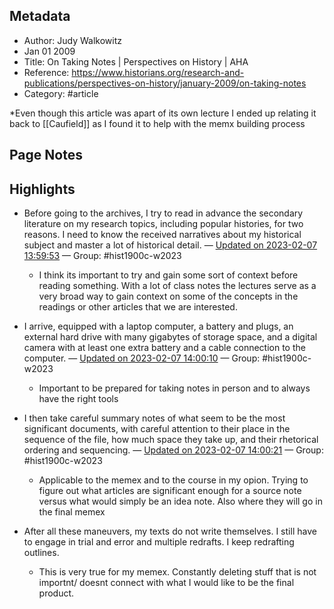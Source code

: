 



## Metadata
- Author: Judy Walkowitz
- Jan 01 2009
- Title: On Taking Notes | Perspectives on History | AHA
- Reference: https://www.historians.org/research-and-publications/perspectives-on-history/january-2009/on-taking-notes
- Category: #article


*Even though this article was apart of its own lecture I ended up relating it back to [[Caufield]] as I found it to help with the memx building process

## Page Notes
## Highlights
- Before going to the archives, I try to read in advance the secondary literature on my research topics, including popular histories, for two reasons. I need to know the received narratives about my historical subject and master a lot of historical detail. — [Updated on 2023-02-07 13:59:53](https://hyp.is/msooSqcZEe2KAIde4Onh6g/www.historians.org/research-and-publications/perspectives-on-history/january-2009/on-taking-notes) — Group: #hist1900c-w2023
	- I think its important to try and gain some sort of context before reading something. With a lot of class notes the lectures serve as a very broad way to gain context on some of the concepts in the readings or other articles that we are interested.

- I arrive, equipped with a laptop computer, a battery and plugs, an external hard drive with many gigabytes of storage space, and a digital camera with at least one extra battery and a cable connection to the computer. — [Updated on 2023-02-07 14:00:10](https://hyp.is/pQIarKcZEe2_2xs6hLpsKA/www.historians.org/research-and-publications/perspectives-on-history/january-2009/on-taking-notes) — Group: #hist1900c-w2023
	- Important to be prepared for taking notes in person and to always have the right tools

- I then take careful summary notes of what seem to be the most significant documents, with careful attention to their place in the sequence of the file, how much space they take up, and their rhetorical ordering and sequencing. — [Updated on 2023-02-07 14:00:21](https://hyp.is/q4q_HqcZEe2p3qtx0dUu_w/www.historians.org/research-and-publications/perspectives-on-history/january-2009/on-taking-notes) — Group: #hist1900c-w2023
	- Applicable to the memex and to the course in my opion. Trying to figure out what articles are significant enough for a source note versus what would simply be an idea note. Also where they will go in the final memex
- After all these maneuvers, my texts do not write themselves. I still have to engage in trial and error and multiple redrafts. I keep redrafting outlines.
	- This is very true for my memex. Constantly deleting stuff that is not importnt/ doesnt connect with what I would like to be the final product.
	





